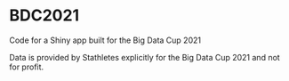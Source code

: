 # BDC2021
Code for a Shiny app built for the Big Data Cup 2021

Data is provided by Stathletes explicitly for the Big Data Cup 2021 and not for profit.
